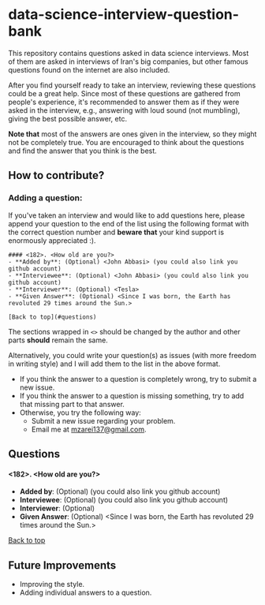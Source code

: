# data-science-interview-question-bank
This repository contains questions asked in data science interviews. Most of them are asked in interviews of Iran's big companies, but other famous questions found on the internet are also included.

After you find yourself ready to take an interview, reviewing these questions could be a great help. Since most of these questions are gathered from people's experience, it's recommended to answer them as if they were asked in the interview, e.g., answering with loud sound (not mumbling), giving the best possible answer, etc.

**Note that** most of the answers are ones given in the interview, so they might not be completely true. You are encouraged to think about the questions and find the answer that you think is the best.

## How to contribute?

### Adding a question:
If you've taken an interview and would like to add questions here, please append your question to the end of the list using the following format with the correct question number and **beware that** your kind support is enormously appreciated :).

```
#### <182>. <How old are you?>
- **Added by**: (Optional) <John Abbasi> (you could also link you github account)
- **Interviewee**: (Optional) <John Abbasi> (you could also link you github account)
- **Interviewer**: (Optional) <Tesla>
- **Given Answer**: (Optional) <Since I was born, the Earth has revoluted 29 times around the Sun.>

[Back to top](#questions)
```

The sections wrapped in `<>` should be changed by the author and other parts **should** remain the same.

Alternatively, you could write your question(s) as issues (with more freedom in writing style) and I will add them to the list in the above format.

- If you think the answer to a question is completely wrong, try to submit a new issue.
- If you think the answer to a question is missing something, try to add that missing part to that answer.
- Otherwise, you try the following way:
  - Submit a new issue regarding your problem.
  - Email me at <mzarei137@gmail.com>.

## Questions
#### <182>. <How old are you?>
- **Added by**: (Optional) <John Abbasi> (you could also link you github account)
- **Interviewee**: (Optional) <John Abbasi> (you could also link you github account)
- **Interviewer**: (Optional) <Tesla>
- **Given Answer**: (Optional) <Since I was born, the Earth has revoluted 29 times around the Sun.>

[Back to top](#questions)


## Future Improvements

- Improving the style.
- Adding individual answers to a question.
